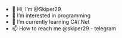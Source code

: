- 👋 Hi, I’m @Skiper29
- 👀 I’m interested in programming
- 🌱 I’m currently learning C#/.Net
- 📫 How to reach me @skiper29 - telegram

<!---
Skiper29/Skiper29 is a ✨ special ✨ repository because its `README.md` (this file) appears on your GitHub profile.
You can click the Preview link to take a look at your changes.
--->
